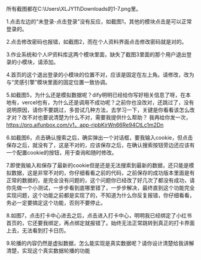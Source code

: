 所有截图都在C:\\Users\\XLJY11\\Downloads的1-7.png里。


1.点击左边的“未登录-点击登录”没有反应，如截图1，其他的模块点击是可以正常登录的。

2.点击修改密码也报错，如截图2，而在个人资料界面点击修改密码就是对的。

3.作业系统和个人IP资料库这两个模块里面，缺失了截图3里面的那个用户退出登录的小模块，请添加。

4.首页的这个退出登录的小模块的位置不对，应该是固定在左上角。请修改，改为与“灵感引擎”模块里面的固定位置一致协调。

5.如截图5，为什么还是模拟数据呢？dify明明已经给你写好相关信息了呀，在本地有，vercel也有，为什么还是调用不成功呢？之前你也没改对，还跳过了，没有说明原因，请你不要跳过，多尝试几种方法，去学习一下，关键是你看看该怎么改才对？改不对也要说清楚为什么不对，需要我提供什么帮助？
我再给你发一次，https://pro.aifunbox.com/v1，app-ripbKirWn66Re94CtLc1m2Dn

6.如截图6，点击确认搜索之后，确实弹出一个对话框，要我输入cookie，但点击保存之后，就没有了，这是不对的，应该保存之后，在确认搜索按钮旁边还应该有一个配置cookie的按钮，用于查询和随时修改。

7.即使我输入和保存了最新的cookie但是还是无法搜索到最新的数据，还只能是模拟数据，这是非常不对的，你仔细看看之前的代码，之前保存的成功版本里面是有正常的数据的，是完全没有问题的，这个问题你已经改了好几次了都没有成功，请你先做一个小测试，一步步看到底哪里错了，一步步解决，最终直到这个功能完全实现问题，这个功能之前都是实现了的，不知道为什么你反复报错，你仔细看看，务必一定要搞定这个功能，否则不要停止。

8.如图7，点击打卡中心进去之后，点击进入打卡中心，明明我已经绑定了小红书首页的，它还要我绑定，再点绑定就报错了。始终无法正常跳转到真正的打卡界面上去，无法看到打卡日历。

9.轮播的内容仍然是虚拟数据，怎么能实现是真实数据呢？请你设计清楚给我讲解清楚，实现这个真实数据轮播的功能